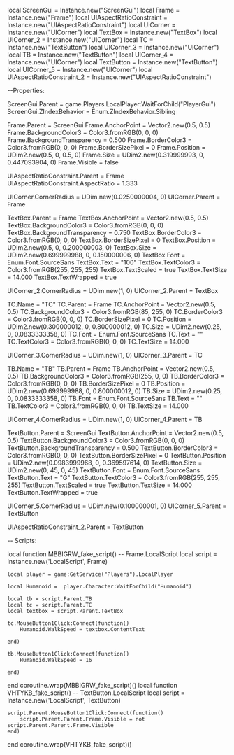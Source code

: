 
local ScreenGui = Instance.new("ScreenGui")
local Frame = Instance.new("Frame")
local UIAspectRatioConstraint = Instance.new("UIAspectRatioConstraint")
local UICorner = Instance.new("UICorner")
local TextBox = Instance.new("TextBox")
local UICorner_2 = Instance.new("UICorner")
local TC = Instance.new("TextButton")
local UICorner_3 = Instance.new("UICorner")
local TB = Instance.new("TextButton")
local UICorner_4 = Instance.new("UICorner")
local TextButton = Instance.new("TextButton")
local UICorner_5 = Instance.new("UICorner")
local UIAspectRatioConstraint_2 = Instance.new("UIAspectRatioConstraint")

--Properties:

ScreenGui.Parent = game.Players.LocalPlayer:WaitForChild("PlayerGui")
ScreenGui.ZIndexBehavior = Enum.ZIndexBehavior.Sibling

Frame.Parent = ScreenGui
Frame.AnchorPoint = Vector2.new(0.5, 0.5)
Frame.BackgroundColor3 = Color3.fromRGB(0, 0, 0)
Frame.BackgroundTransparency = 0.500
Frame.BorderColor3 = Color3.fromRGB(0, 0, 0)
Frame.BorderSizePixel = 0
Frame.Position = UDim2.new(0.5, 0, 0.5, 0)
Frame.Size = UDim2.new(0.319999993, 0, 0.447093904, 0)
Frame.Visible = false

UIAspectRatioConstraint.Parent = Frame
UIAspectRatioConstraint.AspectRatio = 1.333

UICorner.CornerRadius = UDim.new(0.0250000004, 0)
UICorner.Parent = Frame

TextBox.Parent = Frame
TextBox.AnchorPoint = Vector2.new(0.5, 0.5)
TextBox.BackgroundColor3 = Color3.fromRGB(0, 0, 0)
TextBox.BackgroundTransparency = 0.750
TextBox.BorderColor3 = Color3.fromRGB(0, 0, 0)
TextBox.BorderSizePixel = 0
TextBox.Position = UDim2.new(0.5, 0, 0.200000003, 0)
TextBox.Size = UDim2.new(0.699999988, 0, 0.150000006, 0)
TextBox.Font = Enum.Font.SourceSans
TextBox.Text = "100"
TextBox.TextColor3 = Color3.fromRGB(255, 255, 255)
TextBox.TextScaled = true
TextBox.TextSize = 14.000
TextBox.TextWrapped = true

UICorner_2.CornerRadius = UDim.new(1, 0)
UICorner_2.Parent = TextBox

TC.Name = "TC"
TC.Parent = Frame
TC.AnchorPoint = Vector2.new(0.5, 0.5)
TC.BackgroundColor3 = Color3.fromRGB(85, 255, 0)
TC.BorderColor3 = Color3.fromRGB(0, 0, 0)
TC.BorderSizePixel = 0
TC.Position = UDim2.new(0.300000012, 0, 0.800000012, 0)
TC.Size = UDim2.new(0.25, 0, 0.0833333358, 0)
TC.Font = Enum.Font.SourceSans
TC.Text = ""
TC.TextColor3 = Color3.fromRGB(0, 0, 0)
TC.TextSize = 14.000

UICorner_3.CornerRadius = UDim.new(1, 0)
UICorner_3.Parent = TC

TB.Name = "TB"
TB.Parent = Frame
TB.AnchorPoint = Vector2.new(0.5, 0.5)
TB.BackgroundColor3 = Color3.fromRGB(255, 0, 0)
TB.BorderColor3 = Color3.fromRGB(0, 0, 0)
TB.BorderSizePixel = 0
TB.Position = UDim2.new(0.699999988, 0, 0.800000012, 0)
TB.Size = UDim2.new(0.25, 0, 0.0833333358, 0)
TB.Font = Enum.Font.SourceSans
TB.Text = ""
TB.TextColor3 = Color3.fromRGB(0, 0, 0)
TB.TextSize = 14.000

UICorner_4.CornerRadius = UDim.new(1, 0)
UICorner_4.Parent = TB

TextButton.Parent = ScreenGui
TextButton.AnchorPoint = Vector2.new(0.5, 0.5)
TextButton.BackgroundColor3 = Color3.fromRGB(0, 0, 0)
TextButton.BackgroundTransparency = 0.500
TextButton.BorderColor3 = Color3.fromRGB(0, 0, 0)
TextButton.BorderSizePixel = 0
TextButton.Position = UDim2.new(0.0983999968, 0, 0.369597614, 0)
TextButton.Size = UDim2.new(0, 45, 0, 45)
TextButton.Font = Enum.Font.SourceSans
TextButton.Text = "G"
TextButton.TextColor3 = Color3.fromRGB(255, 255, 255)
TextButton.TextScaled = true
TextButton.TextSize = 14.000
TextButton.TextWrapped = true

UICorner_5.CornerRadius = UDim.new(0.100000001, 0)
UICorner_5.Parent = TextButton

UIAspectRatioConstraint_2.Parent = TextButton

-- Scripts:

local function MBBIGRW_fake_script() -- Frame.LocalScript 
	local script = Instance.new('LocalScript', Frame)

	local player = game:GetService("Players").LocalPlayer
	
	local Humanoid =  player.Character:WaitForChild("Humanoid")
	
	local tb = script.Parent.TB
	local tc = script.Parent.TC
	local textbox = script.Parent.TextBox
	
	tc.MouseButton1Click:Connect(function()
		Humanoid.WalkSpeed = textbox.ContentText
		
	end)
	
	tb.MouseButton1Click:Connect(function()
		Humanoid.WalkSpeed = 16
	
	end)
	
	
end
coroutine.wrap(MBBIGRW_fake_script)()
local function VHTYKB_fake_script() -- TextButton.LocalScript 
	local script = Instance.new('LocalScript', TextButton)

	script.Parent.MouseButton1Click:Connect(function()
		script.Parent.Parent.Frame.Visible = not script.Parent.Parent.Frame.Visible
	end)
end
coroutine.wrap(VHTYKB_fake_script)()
